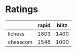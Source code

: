 # Ratings

|          | rapid | blitz |
|----------|-------|-------|
| lichess  | 1803 | 1400 |
| chesscom | 1546 | 1000 |
